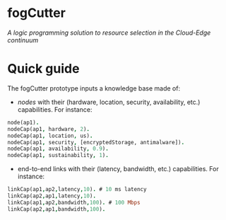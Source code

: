 # fogCutter
_A logic programming solution to resource selection in the Cloud-Edge continuum_

# Quick guide

The fogCutter prototype inputs a knowledge base made of:

-  *nodes* with their (hardware, location, security, availability, etc.) capabilities. For instance:
```prolog
node(ap1).
nodeCap(ap1, hardware, 2).
nodeCap(ap1, location, us). 
nodeCap(ap1, security, [encryptedStorage, antimalware]).
nodeCap(ap1, availability, 0.9).   
nodeCap(ap1, sustainability, 1). 
```

- end-to-end links with their (latency, bandwidth, etc.) capabilities. For instance:
```prolog
linkCap(ap1,ap2,latency,10). # 10 ms latency
linkCap(ap2,ap1,latency,10).
linkCap(ap1,ap2,bandwidth,100). # 100 Mbps
linkCap(ap2,ap1,bandwidth,100). 
```